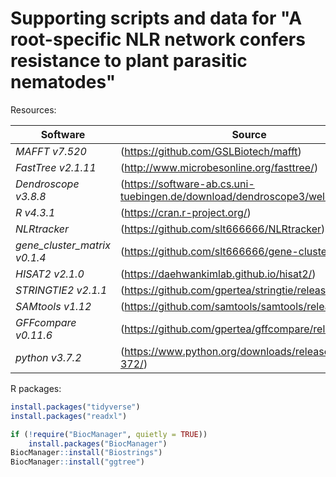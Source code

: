 # Supporting scripts and data for "A root-specific NLR network confers resistance to plant parasitic nematodes"

Resources:

Software                            | Source
------------------------------------| ------------------------------------
*MAFFT v7.520*                      | (https://github.com/GSLBiotech/mafft)
*FastTree v2.1.11*                  | (http://www.microbesonline.org/fasttree/)
*Dendroscope v3.8.8*                | (https://software-ab.cs.uni-tuebingen.de/download/dendroscope3/welcome.html)
*R v4.3.1*                          | (https://cran.r-project.org/)
*NLRtracker*                        | (https://github.com/slt666666/NLRtracker)
*gene_cluster_matrix v0.1.4*        | (https://github.com/slt666666/gene-cluster-matrix)
*HISAT2 v2.1.0*                     | (https://daehwankimlab.github.io/hisat2/)
*STRINGTIE2 v2.1.1*                 | (https://github.com/gpertea/stringtie/releases)
*SAMtools v1.12*                    | (https://github.com/samtools/samtools/releases/)
*GFFcompare v0.11.6*                | (https://github.com/gpertea/gffcompare/releases)
*python v3.7.2*                     | (https://www.python.org/downloads/release/python-372/)

R packages:
```R
install.packages("tidyverse")
install.packages("readxl")

if (!require("BiocManager", quietly = TRUE))
    install.packages("BiocManager")
BiocManager::install("Biostrings")
BiocManager::install("ggtree")
```
